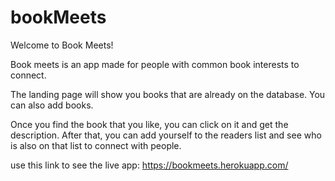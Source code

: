 # bookMeets

Welcome to Book Meets!

Book meets is an app made for people with common book interests to connect. 

The landing page will show you books that are already on the database. You can also
add books. 

Once you find the book that you like, you can click on it and get the description. 
After that, you can add yourself to the readers list and see who is also on that list to connect with people.

use this link to see the live app: https://bookmeets.herokuapp.com/
